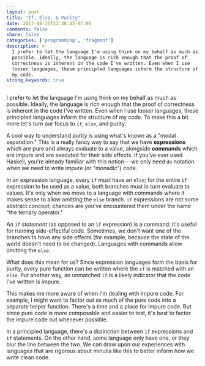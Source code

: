 ```yaml
---
layout: post
title: "If, Else, & Purity"
date: 2017-08-31T22:38:43-07:00
comments: false
share: false
categories: ['programming', 'fragment']
description: >
  I prefer to let the language I'm using think on my behalf as much as
  possible. Ideally, the language is rich enough that the proof of
  correctness is inherent in the code I've written. Even when I use
  looser languages, these principled languages inform the structure of
  my code.
strong_keywords: true
---
```


I prefer to let the language I'm using think on my behalf as much as
possible. Ideally, the language is rich enough that the proof of
correctness is inherent in the code I've written. Even when I use
looser languages, these principled languages inform the structure of my
code. To make this a bit more let's turn our focus to `if`, `else`, and
purity.

<!-- more -->

A cool way to understand purity is using what's known as a "modal
separation." This is a really fancy way to say that we have
**expressions** which are pure and always evaluate to a value, alongside
**commands** which are impure and are executed for their side effects.
If you've ever used Haskell, you're already familiar with this
notion---we only need `do` notation when we need to write impure (or
"monadic") code.

In an expression language, every `if` *must* have an `else`; for the
entire `if` expression to be used as a value, both branches must in turn
evaluate to values. It's only when we move to a language with commands
where it makes sense to allow omitting the `else` branch. `if`
expressions are not some abstract concept; chances are you've
encountered them under the name "the ternary operator."

An `if` *statement* (as opposed to an `if` expression) is a command;
it's useful for running side-effectful code. Sometimes, we don't want
one of the branches to have any side effects (for example, because the
state of the world doesn't need to be changed). Languages with commands
allow omitting the `else`.

What does this mean for us? Since expression languages form the basis
for purity, every pure function can be written where the `if` is matched
with an `else`. Put another way, an unmatched `if` is a likely indicator
that the code I've written is impure.

This makes me more aware of when I'm dealing with impure code. For
example, I might want to factor out as much of the pure code into a
separate helper function. There's a time and a place for impure code.
But since pure code is more composable and easier to test, it's best to
factor the impure code out whenever possible.

In a principled language, there's a distinction between `if` expressions
and `if` statements. On the other hand, some language only have one, or
they blur the line between the two. We can draw upon our experiences
with languages that are rigorous about minutia like this to better
inform how we write clean code.

<!-- vim:tw=72
-->
